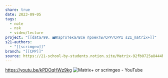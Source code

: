 ```yaml
---
share: true
date: 2023-09-05
tags:
  - note
  - nsk
  - video/lecture
project: "[[data/99. 🗃️Картотека/Все проекты/CPP/CPP1 s21_matrix+]]"
s21-authors:
  - "[[scrimgeo]]"
branch: "[[CPP]]"
source: https://21-school-by-students.notion.site/Matrix-92fb0725a8444b65a8695fc637cddba3
---
```


https://youtu.be/kPDOqHWz9kg
![Matrix+ от scrimgeo - YouTube](https://youtu.be/kPDOqHWz9kg)
